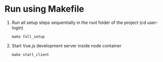 # Run using Makefile

1. Run all setup steps sequentially in the root folder of the project (cd user-login)

    ```shell
    make full_setup
    ```

2. Start Vue.js development server inside node container

    ```shell
    make start_client
    ```